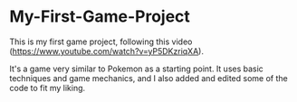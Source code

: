 # My-First-Game-Project
This is my first game project, following this video (https://www.youtube.com/watch?v=yP5DKzriqXA).

It's a game very similar to Pokemon as a starting point. It uses basic techniques and game mechanics, and I also added and edited some of the code to fit my liking. 

